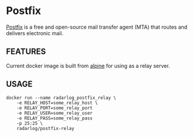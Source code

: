 # Postfix
[Postfix](http://www.postfix.org/) is a free and open-source mail transfer agent (MTA)
that routes and delivers electronic mail.

## FEATURES
Current docker image is built from [alpine](https://hub.docker.com/_/alpine/) for using as a relay server.

## USAGE

```shell
docker run --name radarlog_postfix_relay \
    -e RELAY_HOST=some_relay_host \
    -e RELAY_PORT=some_relay_port
    -e RELAY_USER=some_relay_user
    -e RELAY_PASS=some_relay_pass
    -p 25:25 \
    radarlog/postfix-relay
```

